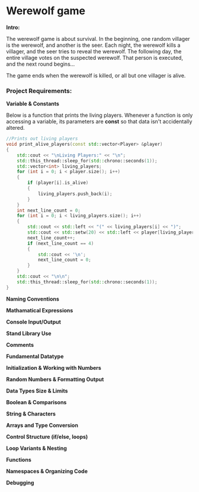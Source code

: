 # Werewolf game

**Intro:**

The werewolf game is about survival. In the beginning, one random villager is the werewolf, and another is the seer.
Each night, the werewolf kills a villager, and the seer tries to reveal the werewolf. The following day, the entire
village votes on the suspected werewolf. That person is executed, and the next round begins...

The game ends when the werewolf is killed, or all but one villager is alive.


### Project Requirements:

**Variable & Constants**

Below is a function that prints the living players. Whenever a function is only accessing a variable, its parameters are **const** so that data isn't accidentally altered.

```cpp
//Prints out living players
void print_alive_players(const std::vector<Player> &player)
{
    std::cout << "\nLiving Players:" << "\n";
    std::this_thread::sleep_for(std::chrono::seconds(1));
    std::vector<int> living_players;
    for (int i = 0; i < player.size(); i++)
    {
        if (player[i].is_alive)
        {
            living_players.push_back(i);
        }
    }
    int next_line_count = 0;
    for (int i = 0; i < living_players.size(); i++)
    {
        std::cout << std::left << "(" << living_players[i] << ")";
        std::cout << std::setw(20) << std::left << player[living_players[i]].name;
        next_line_count++;
        if (next_line_count == 4)
        {
            std::cout << '\n';
            next_line_count = 0;
        }
    }
    std::cout << "\n\n";
    std::this_thread::sleep_for(std::chrono::seconds(1));
}
```

**Naming Conventions**

**Mathamatical Expressions**

**Console Input/Output**

**Stand Library Use**

**Comments**

**Fundamental Datatype**

**Initialization & Working with Numbers**

**Random Numbers & Formatting Output**

**Data Types Size & Limits**

**Boolean & Comparisons**

**String & Characters**

**Arrays and Type Conversion**

**Control Structure (if/else, loops)**

**Loop Variants & Nesting**

**Functions**

**Namespaces & Organizing Code**

**Debugging**


